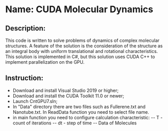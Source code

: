 # Name: CUDA Molecular Dynamics
## Description: 
This code is written to solve problems of dynamics of complex molecular structures.
A feature of the solution is the consideration of the structure as an integral body 
with uniform translational and rotational characteristics.
This solution is implemented in C#, but this solution uses CUDA C++ to implement parallelization on the GPU.

## Instruction:
- Download and install Visual Studio 2019 or higher;
- Download and install the CUDA Toolkit 11.0 or newer;
- Launch CntGPU7.sln;
- In "Data\" directory there are two files such as Fullerene.txt and Nanotube.txt. In ReadData function you need to select file name.
- in main function you need to configure calculation characteristic:
  -- T - count of iterations
  -- dt - step of time
  -- Data of Molecules
